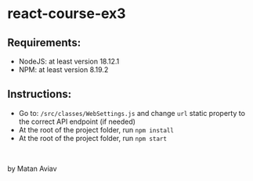 # react-course-ex3

## Requirements:
- NodeJS: at least version 18.12.1
- NPM: at least version 8.19.2


## Instructions:
- Go to: ```/src/classes/WebSettings.js```
and change ```url``` static property to the correct API endpoint (if needed)
- At the root of the project folder, run ```npm install```
- At the root of the project folder, run ```npm start```

<br />

by Matan Aviav
